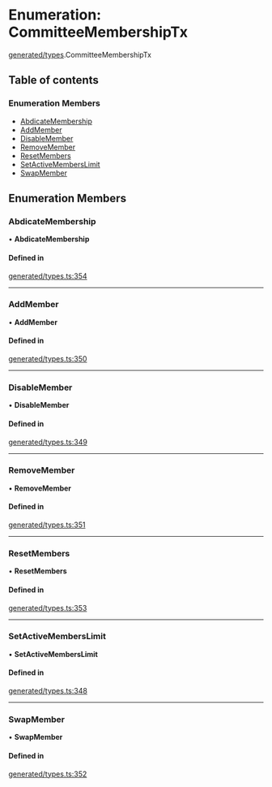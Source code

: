 # Enumeration: CommitteeMembershipTx

[generated/types](../wiki/generated.types).CommitteeMembershipTx

## Table of contents

### Enumeration Members

- [AbdicateMembership](../wiki/generated.types.CommitteeMembershipTx#abdicatemembership)
- [AddMember](../wiki/generated.types.CommitteeMembershipTx#addmember)
- [DisableMember](../wiki/generated.types.CommitteeMembershipTx#disablemember)
- [RemoveMember](../wiki/generated.types.CommitteeMembershipTx#removemember)
- [ResetMembers](../wiki/generated.types.CommitteeMembershipTx#resetmembers)
- [SetActiveMembersLimit](../wiki/generated.types.CommitteeMembershipTx#setactivememberslimit)
- [SwapMember](../wiki/generated.types.CommitteeMembershipTx#swapmember)

## Enumeration Members

### AbdicateMembership

• **AbdicateMembership**

#### Defined in

[generated/types.ts:354](https://github.com/PolymathNetwork/polymesh-sdk/blob/49113a20/src/generated/types.ts#L354)

___

### AddMember

• **AddMember**

#### Defined in

[generated/types.ts:350](https://github.com/PolymathNetwork/polymesh-sdk/blob/49113a20/src/generated/types.ts#L350)

___

### DisableMember

• **DisableMember**

#### Defined in

[generated/types.ts:349](https://github.com/PolymathNetwork/polymesh-sdk/blob/49113a20/src/generated/types.ts#L349)

___

### RemoveMember

• **RemoveMember**

#### Defined in

[generated/types.ts:351](https://github.com/PolymathNetwork/polymesh-sdk/blob/49113a20/src/generated/types.ts#L351)

___

### ResetMembers

• **ResetMembers**

#### Defined in

[generated/types.ts:353](https://github.com/PolymathNetwork/polymesh-sdk/blob/49113a20/src/generated/types.ts#L353)

___

### SetActiveMembersLimit

• **SetActiveMembersLimit**

#### Defined in

[generated/types.ts:348](https://github.com/PolymathNetwork/polymesh-sdk/blob/49113a20/src/generated/types.ts#L348)

___

### SwapMember

• **SwapMember**

#### Defined in

[generated/types.ts:352](https://github.com/PolymathNetwork/polymesh-sdk/blob/49113a20/src/generated/types.ts#L352)

